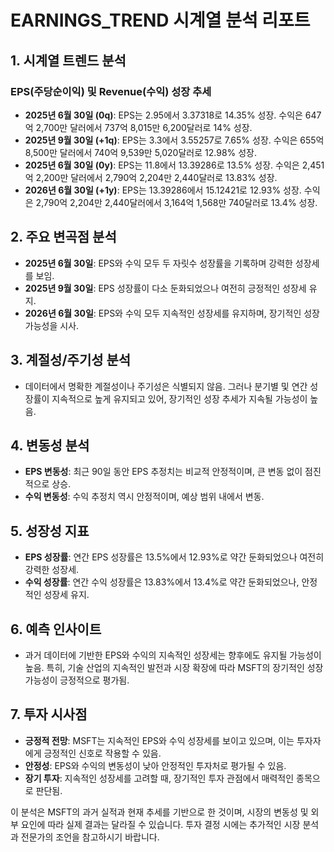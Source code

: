 # EARNINGS_TREND 시계열 분석 리포트

## 1. 시계열 트렌드 분석

### EPS(주당순이익) 및 Revenue(수익) 성장 추세
- **2025년 6월 30일 (0q)**: EPS는 2.95에서 3.37318로 14.35% 성장. 수익은 647억 2,700만 달러에서 737억 8,015만 6,200달러로 14% 성장.
- **2025년 9월 30일 (+1q)**: EPS는 3.3에서 3.55257로 7.65% 성장. 수익은 655억 8,500만 달러에서 740억 9,539만 5,020달러로 12.98% 성장.
- **2025년 6월 30일 (0y)**: EPS는 11.8에서 13.39286로 13.5% 성장. 수익은 2,451억 2,200만 달러에서 2,790억 2,204만 2,440달러로 13.83% 성장.
- **2026년 6월 30일 (+1y)**: EPS는 13.39286에서 15.12421로 12.93% 성장. 수익은 2,790억 2,204만 2,440달러에서 3,164억 1,568만 740달러로 13.4% 성장.

## 2. 주요 변곡점 분석
- **2025년 6월 30일**: EPS와 수익 모두 두 자릿수 성장률을 기록하며 강력한 성장세를 보임.
- **2025년 9월 30일**: EPS 성장률이 다소 둔화되었으나 여전히 긍정적인 성장세 유지.
- **2026년 6월 30일**: EPS와 수익 모두 지속적인 성장세를 유지하며, 장기적인 성장 가능성을 시사.

## 3. 계절성/주기성 분석
- 데이터에서 명확한 계절성이나 주기성은 식별되지 않음. 그러나 분기별 및 연간 성장률이 지속적으로 높게 유지되고 있어, 장기적인 성장 추세가 지속될 가능성이 높음.

## 4. 변동성 분석
- **EPS 변동성**: 최근 90일 동안 EPS 추정치는 비교적 안정적이며, 큰 변동 없이 점진적으로 상승.
- **수익 변동성**: 수익 추정치 역시 안정적이며, 예상 범위 내에서 변동.

## 5. 성장성 지표
- **EPS 성장률**: 연간 EPS 성장률은 13.5%에서 12.93%로 약간 둔화되었으나 여전히 강력한 성장세.
- **수익 성장률**: 연간 수익 성장률은 13.83%에서 13.4%로 약간 둔화되었으나, 안정적인 성장세 유지.

## 6. 예측 인사이트
- 과거 데이터에 기반한 EPS와 수익의 지속적인 성장세는 향후에도 유지될 가능성이 높음. 특히, 기술 산업의 지속적인 발전과 시장 확장에 따라 MSFT의 장기적인 성장 가능성이 긍정적으로 평가됨.

## 7. 투자 시사점
- **긍정적 전망**: MSFT는 지속적인 EPS와 수익 성장세를 보이고 있으며, 이는 투자자에게 긍정적인 신호로 작용할 수 있음.
- **안정성**: EPS와 수익의 변동성이 낮아 안정적인 투자처로 평가될 수 있음.
- **장기 투자**: 지속적인 성장세를 고려할 때, 장기적인 투자 관점에서 매력적인 종목으로 판단됨.

이 분석은 MSFT의 과거 실적과 현재 추세를 기반으로 한 것이며, 시장의 변동성 및 외부 요인에 따라 실제 결과는 달라질 수 있습니다. 투자 결정 시에는 추가적인 시장 분석과 전문가의 조언을 참고하시기 바랍니다.
